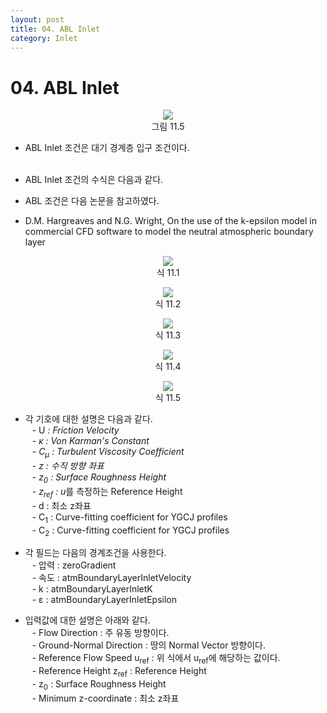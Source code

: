 ```yaml
---
layout: post
title: 04. ABL Inlet
category: Inlet
---
```


# 04. ABL Inlet

<p align='Center'>
    <img src="https://github.com/nextfoam/baram-pages/raw/main/screenshots/userguide/11.5.png"><br>
    그림 11.5
</p>

* ABL Inlet 조건은 대기 경계층 입구 조건이다.<br><br>

* ABL Inlet 조건의 수식은 다음과 같다.<br>

* ABL 조건은 다음 논문을 참고하였다.<br>

* D.M. Hargreaves and N.G. Wright, On the use of the k-epsilon model in commercial CFD software to model the neutral atmospheric boundary layer<br>

<p align='Center'>
    <img src="https://github.com/nextfoam/baram-pages/raw/main/screenshots/userguide/식 11.1.png"><br>
    식 11.1
</p>

<p align='Center'>
    <img src="https://github.com/nextfoam/baram-pages/raw/main/screenshots/userguide/식 11.6.png"><br>
    식 11.2
</p>

<p align='Center'>
    <img src="https://github.com/nextfoam/baram-pages/raw/main/screenshots/userguide/식 11.7.png"><br>
    식 11.3
</p>

<p align='Center'>
    <img src="https://github.com/nextfoam/baram-pages/raw/main/screenshots/userguide/식 11.4.png"><br>
    식 11.4
</p>

<p align='Center'>
    <img src="https://github.com/nextfoam/baram-pages/raw/main/screenshots/userguide/식 11.5.png"><br>
    식 11.5
</p>

* 각 기호에 대한 설명은 다음과 같다.<br>
&ensp; - U<sup>*</sup> : Friction Velocity<br>
&ensp; - κ : Von Karman's Constant<br>
&ensp; - C<sub>μ</sub> : Turbulent Viscosity Coefficient<br>
&ensp; - z : 수직 방향 좌표<br>
&ensp; - z<sub>0</sub> : Surface Roughness Height<br>
&ensp; - z<sub>ref</sub> : u<sup>*</sup>를 측정하는 Reference Height<br>
&ensp; - d : 최소 z좌표<br>
&ensp; - C<sub>1</sub> : Curve-fitting coefficient for YGCJ profiles<br>
&ensp; - C<sub>2</sub> : Curve-fitting coefficient for YGCJ profiles<br>

* 각 필드는 다음의 경계조건을 사용한다.<br>
&ensp; - 압력 : zeroGradient<br>
&ensp; - 속도 : atmBoundaryLayerInletVelocity<br>
&ensp; - k : atmBoundaryLayerInletK<br>
&ensp; - ε : atmBoundaryLayerInletEpsilon<br>

* 입력값에 대한 설명은 아래와 같다.<br>
&ensp; - Flow Direction : 주 유동 방향이다.<br>
&ensp; - Ground-Normal Direction : 땅의 Normal Vector 방향이다.<br>
&ensp; - Reference Flow Speed u<sub>ref</sub> : 위 식에서 u<sub>ref</sub>에 해당하는 값이다.<br>
&ensp; - Reference Height z<sub>ref</sub> : Reference Height<br>
&ensp; - z<sub>0</sub> : Surface Roughness Height<br>
&ensp; - Minimum z-coordinate : 최소 z좌표<br>